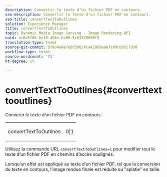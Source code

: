 ```yaml
---
description: Convertir le texte d’un fichier PDF en contours.
seo-description: Convertir le texte d’un fichier PDF en contours.
seo-title: convertTextToOutlines
solution: Experience Manager
title: convertTextToOutlines
topic: Dynamic Media Image Serving - Image Rendering API
uuid: ec8a5f86-be10-494e-bc06-5c81520696f9
translation-type: tm+mt
source-git-commit: 97a84e8e7edd3d834ca42069eae7c09c00d57938
workflow-type: tm+mt
source-wordcount: '71'
ht-degree: 1%

---
```



# convertTextToOutlines{#converttexttooutlines}

Convertir le texte d’un fichier PDF en contours.

<table id="simpletable_FDE0D8786BC747AF87A336452500E695"> 
 <tr class="strow"> 
  <td class="stentry"> <p><span class="codeph"> convertTextToOutlines</span> </p> </td> 
  <td class="stentry"> <p>0|1 </p></td> 
 </tr> 
</table>

Utilisez la commande URL `convertTextToOutlines=1` pour modifier tout le texte d’un fichier PDF en chemins d’accès soulignés.

Lorsqu’un effet est appliqué au texte d’un fichier PDF, tel que la conversion du texte en contours, l’image rendue finale est réduite ou &quot;aplatie&quot; en taille.
